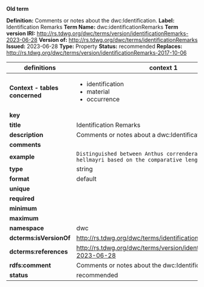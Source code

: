 **Old term**

**Definition:** Comments or notes about the dwc:Identification.
**Label:** Identification Remarks
**Term Name:** dwc:identificationRemarks
**Term version IRI:** http://rs.tdwg.org/dwc/terms/version/identificationRemarks-2023-06-28
**Version of:** http://rs.tdwg.org/dwc/terms/identificationRemarks
**Issued:** 2023-06-28
**Type:** Property
**Status:** recommended
**Replaces:** http://rs.tdwg.org/dwc/terms/version/identificationRemarks-2017-10-06


| definitions | context 1 |
|-|-|
| **Context - tables concerned** | <ul><li>identification</li><li>material</li><li>occurrence</li></ul> |
| **key** |  |
| **title** | Identification Remarks |
| **description** | Comments or notes about a dwc:Identification. |
| **comments** |  |
| **example** | `Distinguished between Anthus correndera and Anthus hellmayri based on the comparative lengths of the uñas.` |
| **type** | string |
| **format** | default |
| **unique** |  |
| **required** |  |
| **minimum** |  |
| **maximum** |  |
| **namespace** | dwc |
| **dcterms:isVersionOf** | http://rs.tdwg.org/dwc/terms/identificationRemarks |
| **dcterms:references** | http://rs.tdwg.org/dwc/terms/version/identificationRemarks-2023-06-28 |
| **rdfs:comment** | Comments or notes about the dwc:Identification. |
| **status** | recommended |
